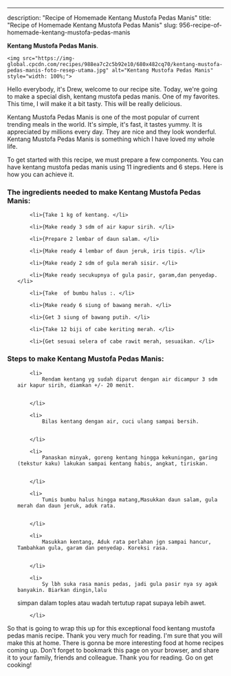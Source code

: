 ---
description: "Recipe of Homemade Kentang Mustofa Pedas Manis"
title: "Recipe of Homemade Kentang Mustofa Pedas Manis"
slug: 956-recipe-of-homemade-kentang-mustofa-pedas-manis

<p>
	<strong>Kentang Mustofa Pedas Manis</strong>. 
	
</p>
<p>
	
	<img src="https://img-global.cpcdn.com/recipes/988ea7c2c5b92e10/680x482cq70/kentang-mustofa-pedas-manis-foto-resep-utama.jpg" alt="Kentang Mustofa Pedas Manis" style="width: 100%;">
	
	
</p>
<p>
	Hello everybody, it's Drew, welcome to our recipe site. Today, we're going to make a special dish, kentang mustofa pedas manis. One of my favorites. This time, I will make it a bit tasty. This will be really delicious.
</p>
	
<p>
	
</p>
<p>
	Kentang Mustofa Pedas Manis is one of the most popular of current trending meals in the world. It's simple, it's fast, it tastes yummy. It is appreciated by millions every day. They are nice and they look wonderful. Kentang Mustofa Pedas Manis is something which I have loved my whole life.
</p>

<p>
To get started with this recipe, we must prepare a few components. You can have kentang mustofa pedas manis using 11 ingredients and 6 steps. Here is how you can achieve it.
</p>

<h3>The ingredients needed to make Kentang Mustofa Pedas Manis:</h3>

<ol>
	
		<li>{Take 1 kg of kentang. </li>
	
		<li>{Make ready 3 sdm of air kapur sirih. </li>
	
		<li>{Prepare 2 lembar of daun salam. </li>
	
		<li>{Make ready 4 lembar of daun jeruk, iris tipis. </li>
	
		<li>{Make ready 2 sdm of gula merah sisir. </li>
	
		<li>{Make ready secukupnya of gula pasir, garam,dan penyedap. </li>
	
		<li>{Take  of bumbu halus :. </li>
	
		<li>{Make ready 6 siung of bawang merah. </li>
	
		<li>{Get 3 siung of bawang putih. </li>
	
		<li>{Take 12 biji of cabe keriting merah. </li>
	
		<li>{Get sesuai selera of cabe rawit merah, sesuaikan. </li>
	
</ol>
<p>
	
</p>

<h3>Steps to make Kentang Mustofa Pedas Manis:</h3>

<ol>
	
		<li>
			Rendam kentang yg sudah diparut dengan air dicampur 3 sdm air kapur sirih, diamkan +/- 20 menit.
			
			
		</li>
	
		<li>
			Bilas kentang dengan air, cuci ulang sampai bersih.
			
			
		</li>
	
		<li>
			Panaskan minyak, goreng kentang hingga kekuningan, garing (tekstur kaku) lakukan sampai kentang habis, angkat, tiriskan.
			
			
		</li>
	
		<li>
			Tumis bumbu halus hingga matang,Masukkan daun salam, gula merah dan daun jeruk, aduk rata.
			
			
		</li>
	
		<li>
			Masukkan kentang, Aduk rata perlahan jgn sampai hancur, Tambahkan gula, garam dan penyedap. Koreksi rasa.
			
			
		</li>
	
		<li>
			Sy lbh suka rasa manis pedas, jadi gula pasir nya sy agak banyakin. Biarkan dingin,lalu
simpan dalam toples atau wadah tertutup rapat supaya lebih awet.
			
			
		</li>
	
</ol>

<p>
	
</p>

<p>
	So that is going to wrap this up for this exceptional food kentang mustofa pedas manis recipe. Thank you very much for reading. I'm sure that you will make this at home. There is gonna be more interesting food at home recipes coming up. Don't forget to bookmark this page on your browser, and share it to your family, friends and colleague. Thank you for reading. Go on get cooking!
</p>
